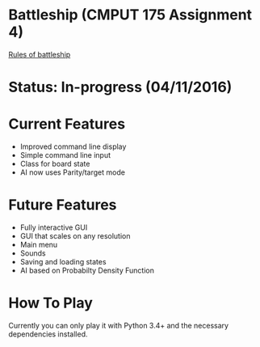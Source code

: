 # Battleship (CMPUT 175 Assignment 4)
  [Rules of battleship](https://en.wikipedia.org/wiki/Battleship_(game))
  
# Status: In-progress (04/11/2016)

# Current Features
- Improved command line display
- Simple command line input
- Class for board state
- AI now uses Parity/target mode 

# Future Features
- Fully interactive GUI
- GUI that scales on any resolution
- Main menu
- Sounds
- Saving and loading states
- AI based on Probabilty Density Function

# How To Play

Currently you can only play it with Python 3.4+ and the necessary dependencies installed.

